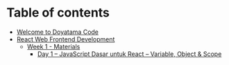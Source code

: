# Table of contents

* [Welcome to Doyatama Code](README.md)
* [React Web Frontend Development](react-bootcamp-day-1/README.md)
  * [Week 1 - Materials](react-bootcamp-day-1/week-1-materials/README.md)
    * [Day 1 – JavaScript Dasar untuk React – Variable, Object & Scope](react-bootcamp-day-1/week-1-materials/day-1-javascript-dasar-untuk-react-variable-object-and-scope.md)

